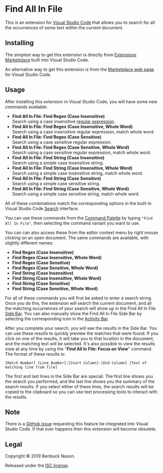 # Find All In File

This is an extension for [Visual Studio Code](https://code.visualstudio.com/) that allows you to
search for all the occurrences of some text within the current document.

## Installing

The simplest way to get this extension is directly from [Extensions
Marketplace](https://code.visualstudio.com/docs/editor/extension-gallery) built into Visual Studio
Code.

An alternative way to get this extension is from the [Marketplace web
page](https://marketplace.visualstudio.com/items?itemName=bnason-nf.findallinfile) for Visual Studio
Code.

## Usage

After installing this extension in Visual Studio Code, you will have some new commands available:

- **Find All In File: Find Regex (Case Insensitive)**  
  Search using a case insensitive [regular
  expression](https://www.w3schools.com/jsref/jsref_obj_regexp.asp).
- **Find All In File: Find Regex (Case Insensitive, Whole Word)**  
  Search using a case insensitive regular expression, match whole word.
- **Find All In File: Find Regex (Case Sensitive)**  
  Search using a case sensitive regular expression.
- **Find All In File: Find Regex (Case Sensitive, Whole Word)**  
  Search using a case sensitive regular expression, match whole word.
- **Find All In File: Find String (Case Insensitive)**  
  Search using a simple case insensitive string.
- **Find All In File: Find String (Case Insensitive, Whole Word)**  
  Search using a simple case insensitive string, match whole word.
- **Find All In File: Find String (Case Sensitive)**  
  Search using a simple case sensitive string.
- **Find All In File: Find String (Case Sensitive, Whole Word)**  
  Search using a simple case sensitive string, match whole word.

All of these combinations match the corresponding options in the built-in Visual Studio Code
[Search](https://code.visualstudio.com/docs/editor/codebasics#_search-across-files) interface.

You can use these commands from the [Command
Palette](https://code.visualstudio.com/docs/getstarted/userinterface#_command-palette) by typing
`"Find All In File"`, then selecting the command variant you want to use.

You can can also access these from the editor context menu by right mouse clicking on an open
document. The same commands are available, with slightly different names:

- **Find Regex (Case Insensitive)**
- **Find Regex (Case Insensitive, Whole Word)**
- **Find Regex (Case Sensitive)**
- **Find Regex (Case Sensitive, Whole Word)**
- **Find String (Case Insensitive)**
- **Find String (Case Insensitive, Whole Word)**
- **Find String (Case Sensitive)**
- **Find String (Case Sensitive, Whole Word)**

For all of these commands you will first be asked to enter a search string. Once you do this, the
extension will search the current document, and all the matching occurrences of your search will
show up in the Find All In File [Side
Bar](https://code.visualstudio.com/docs/getstarted/userinterface#_basic-layout). You can also
manually show the Find All In File Side Bar by selecting the corresponding icon in the [Activity
Bar](https://code.visualstudio.com/docs/getstarted/userinterface#_activity-bar).

After you complete your search, you will see the results in the Side Bar. You can use these results
to quickly preview the matches that were found. If you click on one of the results, it will take you
to that location in the document, and the matching text will be selected. It's also possible to view
the results view at any time by using the "**Find All In File: Focus on View**" command. The format
of these results is:

`[Match Number] [Line Number]:[Start Column]-[End Column] [Text of matching line from file]`

The first and last lines in the Side Bar are special. The first line shows you the search you
performed, and the last line shows you the summary of the search results. If you select either of
these lines, the search results will be copied to the clipboard so you can use text processing tools
to interact with the results.

## Note

There is a [GitHub issue](https://github.com/microsoft/vscode/issues/14836) requesting this feature
be integrated into Visual Studio Code. If that ever happens then this extension will become
obsolete.

## Legal

Copyright &copy; 2019 Benbuck Nason.

Released under the [ISC license](https://opensource.org/licenses/ISC).
